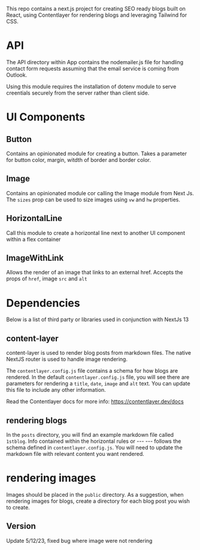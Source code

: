 This repo contains a next.js project for creating SEO ready blogs built on React, using Contentlayer for rendering blogs and leveraging Tailwind for CSS.

# API
The API directory within App contains the nodemailer.js file for handling contact form requests assuming that the email service is coming from Outlook.

Using this module requires the installation of dotenv module to serve creentials securely from the server rather than client side.
# UI Components

## Button
Contains an opinionated module for creating a button. Takes a parameter for button color, margin, witdth of border and border color.

## Image
Contains an opinionated module cor calling the Image module from Next Js. The `sizes` prop can be used to size images using `vw` and `hw` properties.

## HorizontalLine
Call this module to create a horizontal line next to another UI component within a flex container

## ImageWithLink
Allows the render of an image that links to an external href. Accepts the props of `href`, image `src` and `alt`


# Dependencies
Below is a list of third party or libraries used in conjunction with NextJs 13

## content-layer
content-layer is used to render blog posts from markdown files. The native NextJS router is used to handle image rendering.

The `contentlayer.config.js` file contains a schema for how blogs are rendered. In the default `contentlayer.config.js` file, you will see there are parameters for rendering a `title`, `date`, `image` and `alt` text. You can update this file to include any other information. 

Read the Contentlayer docs for more info: https://contentlayer.dev/docs

## rendering blogs
In the `posts` directory, you will find an example markdown file called `1stblog`. Info contained within the horizontal rules or --- --- follows the schema defined in `contentlayer.config.js`. You will need to update the markdown file with relevant content you want rendered.

# rendering images
Images should be placed in the `public` directory. As a suggestion, when rendering images for blogs, create a directory for each blog post you wish to create.

## Version
Update 5/12/23, fixed bug where image were not rendering